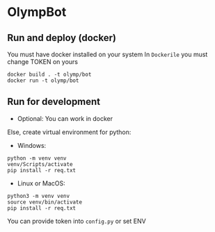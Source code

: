# OlympBot

## Run and deploy (docker)
You must have docker installed on your system
In ``Dockerile`` you must change TOKEN on yours
```
docker build . -t olymp/bot
docker run -t olymp/bot
```

## Run for development
* Optional: You can work in docker

Else, create virtual environment for python:

* Windows:
```
python -m venv venv
venv/Scripts/activate
pip install -r req.txt
```

* Linux or MacOS:
```
python3 -m venv venv
source venv/bin/activate
pip install -r req.txt
```

You can provide token into ``config.py`` or set ENV